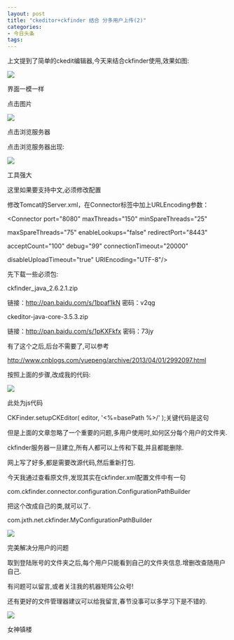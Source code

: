 ```yaml
---
layout: post
title: "ckeditor+ckfinder 结合 分多用户上传(2)"
categories:
- 今日头条
tags:
---
```

上文提到了简单的ckedit编辑器,今天来结合ckfinder使用,效果如图:

![](http://p1.pstatp.com/large/162e000284ade3f5d062)

界面一模一样

点击图片

![](http://p3.pstatp.com/large/15a500035d29cecee61d)

点击浏览服务器

点击浏览服务器出现:

![](http://p3.pstatp.com/large/162d0002852b26b29e05)

工具强大

这里如果要支持中文,必须修改配置

修改Tomcat的Server.xml，在Connector标签中加上URLEncoding参数：

<Connector port="8080" maxThreads="150" minSpareThreads="25"

maxSpareThreads="75" enableLookups="false" redirectPort="8443"

acceptCount="100" debug="99" connectionTimeout="20000"

disableUploadTimeout="true" URIEncoding="UTF-8"/>

先下载一些必须包:

ckfinder_java_2.6.2.1.zip

链接：http://pan.baidu.com/s/1bpaf1kN 密码：v2qg

ckeditor-java-core-3.5.3.zip

链接：http://pan.baidu.com/s/1pKXFkfx 密码：73jy

有了这个之后,后台不需要了,可以参考

http://www.cnblogs.com/yuepeng/archive/2013/04/01/2992097.html

按照上面的步骤,改成我的代码:

![](http://p1.pstatp.com/large/16310000a3ea8f96942f)

此处为js代码

CKFinder.setupCKEditor( editor, '<%=basePath %>/' );关键代码是这句

但是上面的文章忽略了一个重要的问题,多用户使用时,如何区分每个用户的文件夹.

ckfinder服务器一旦建立,所有人都可以上传和下载,并且都能删除.

网上写了好多,都是需要改源代码,然后重新打包.

今天我通过查看原文件,发现其实在ckfinder.xml配置文件中有一句

<basePathBuilderImpl>com.ckfinder.connector.configuration.ConfigurationPathBuilder</basePathBuilderImpl>

把这个改成自己的类,就可以了.

<basePathBuilderImpl>com.jxth.net.ckfinder.MyConfigurationPathBuilder</basePathBuilderImpl>

![](http://p1.pstatp.com/large/162e0002882b64831299)

完美解决分用户的问题

取到登陆账号的文件夹之后,每个用户只能看到自己的文件夹信息.增删改查随用户自己.

有问题可以留言,或者关注我的机器矩阵公众号!

还有更好的文件管理器建议可以给我留言,春节没事可以多学习下是不错的.

![](http://p3.pstatp.com/large/162f00019a002e457a2b)

女神镇楼
